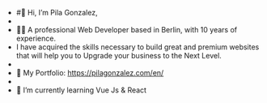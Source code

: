 - #👋 Hi, I’m Pila Gonzalez,
-  
- 👨‍💻 A professional Web Developer based in Berlin, with 10 years of experience. 
- I have acquired the skills necessary to build great and premium websites that will help you to Upgrade your business to the Next Level.
- 
- 👀 My Portfolio: https://pilagonzalez.com/en/
- 
- 🌱 I’m currently learning Vue Js & React

